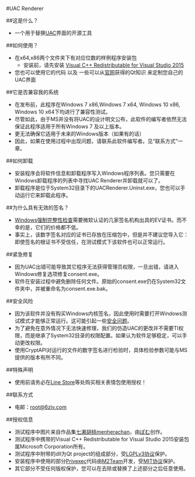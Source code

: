﻿#UAC Renderer

##这是什么？
* 一个用于替换[UAC](https://msdn.microsoft.com/en-us/library/bb756945.aspx)界面的开源工具

##如何使用？
* 在x64,x86两个文件夹下有对应位数的样例程序安装包
    * 安装前，请先安装 [Visual C++ Redistributable for Visual Studio 2015](https://www.microsoft.com/en-us/download/details.aspx?id=48145)
* 您也可以使用它的代码 以及 一些可以从[官网](https://doc.qt.io/)获得的Qt知识 来定制您自己的UAC界面

##它是否兼容我的系统
* 在发布前，此程序在Windows 7 x86,Windows 7 x64, Windows 10 x86, Windows 10 x64下均进行了兼容性测试。
* 尽管如此，由于MS并没有将UAC的设计明文公布，此软件的编写者依然无法保证此程序适用于所有Windows 7 及以上版本。
* 更无法确保它适用于未来的Windows版本（如果有的话）
* 因此，如果在使用过程中出现问题，请联系此软件编写者。见“联系方式”一章。

##如何卸载
* 安装程序会将软件信息和卸载程序写入Windows程序列表。您只需要在Windows卸载程序的列表中寻找UAC Renderer并卸载就可以了。
* 卸载程序是位于System32目录下的UACRenderer.Uninst.exe，您也可以手动运行它来卸载此程序。

##为什么具有无效的签名？
* [Windows强制完整性检查](https://social.technet.microsoft.com/wiki/contents/articles/255.forced-integrity-signing-of-portable-executable-pe-files.aspx)需要微软认证的几家签名机构出具的EV证书。而不幸的是，它们的价格都不低。
* 事实上，该数字签名对应的证书已存放在压缩包中，但是并不建议您导入它：即使签名的根证书不受信任，在测试模式下该软件也可以正常运行。

##紧急修复
* 因为UAC出错可能导致其它程序无法获得管理员权限，一旦出错，请进入Windows修复选项修复consent.exe。
* 软件在安装过程中避免删除任何文件。原始的consent.exe仍在System32文件夹中，并被重命名为consent.exe.bak。

##安全风险
* 因为该软件并没有购买Windows内核签名，因此使用时需要打开Windows测试模式才能够正常运行。这可能引起一些[安全问题](https://docs.microsoft.com/zh-cn/windows-hardware/drivers/install/the-testsigning-boot-configuration-option)。
* 为了避免在意外情况下无法快速修理，我们的仿造UAC的更改并不需要TI权限，而是继承了System32目录的权限配置。如果认为软件足够稳定，可以手动更改权限。
* 使用CryptAPI对运行的文件的数字签名进行检验时，具体检验参数可能与MS提供的版本有所不同。

##特殊声明
* 使用前请务必在[Line Store](https://store.line.me)等处购买相关表情包使用授权！

##联系方式
* 电邮：[root@6ziv.com](mailto://root@6ziv.com)

##授权信息
* 测试程序中图片来自作品集[七濑胡桃menherachan](https://space.bilibili.com/326968804?from=search&seid=16315732763199361066)，由[ぽむ](https://www.pixiv.net/member.php?id=2302136)创作。
* 测试程序中携带的Visual C++ Redistributable for Visual Studio 2015安装包属Microsoft Corporation所有。
* 测试程序中附带的dll为Qt project的组成部分，受[LGPLv3协议](https://opensource.org/licenses/LGPL-3.0)保护。
* 安装程序中使用的部分[Privexec](https://github.com/M2Team/Privexec)代码由[M2Team](https://github.com/M2Team/)开发，受[MIT协议](https://opensource.org/licenses/MIT)保护。
* 其它部分不受任何版权保护，您可以在去除或替换了上述部分之后任意使用。
